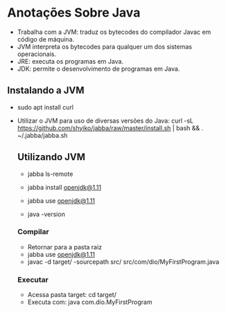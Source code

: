 # Anotações Sobre Java

* Trabalha com a JVM: traduz os bytecodes do compilador Javac em código de máquina.
* JVM interpreta os bytecodes para qualquer um dos sistemas operacionais.
* JRE: executa os programas em Java.
* JDK: permite o desenvolvimento de programas em Java.

## Instalando a JVM

* sudo apt install curl

* Utilizar o JVM para uso de diversas versões do Java: curl -sL https://github.com/shyiko/jabba/raw/master/install.sh | bash && . ~/.jabba/jabba.sh

  

  

  ## Utilizando JVM
  
  * jabba ls-remote
  
  * jabba install openjdk@1.11
  * jabba use openjdk@1.11
  * java -version
  
  
  
  ### Compilar
  
  * Retornar para a pasta raiz
  * jabba use openjdk@1.11
  * javac -d target/ -sourcepath src/ src/com/dio/MyFirstProgram.java
  
  
  
  ### Executar
  
  * Acessa pasta target: cd target/
  * Executa com: java com.dio.MyFirstProgram
  
  
